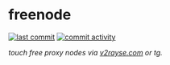 # freenode
[![last commit](https://img.shields.io/github/last-commit/tangwenlongNO1/freenode)](https://github.com/tangwenlongNO1/freenode/commits/main)
[![commit activity](https://img.shields.io/github/commit-activity/w/tangwenlongNO1/freenode)](https://github.com/tangwenlongNO1/freenode/commits/main)

*touch free proxy nodes via [v2rayse.com](https://v2rayse.com) or tg.*


